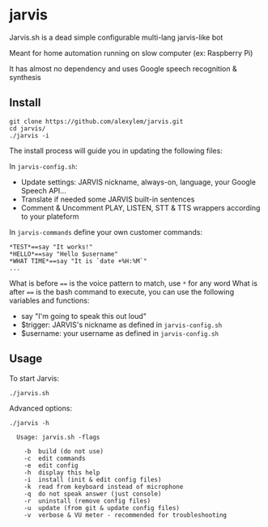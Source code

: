 # jarvis

Jarvis.sh is a dead simple configurable multi-lang jarvis-like bot

Meant for home automation running on slow computer (ex: Raspberry Pi)

It has almost no dependency and uses Google speech recognition & synthesis

## Install
  
  ```
  git clone https://github.com/alexylem/jarvis.git
  cd jarvis/
  ./jarvis -i
  ```
  
  The install process will guide you in updating the following files:
  
  In `jarvis-config.sh`:
  - Update settings: JARVIS nickname, always-on, language, your Google Speech API...
  - Translate if needed some JARVIS built-in sentences
  - Comment & Uncomment PLAY, LISTEN, STT & TTS wrappers according to your plateform
  
  In `jarvis-commands` define your own customer commands:
  ```
  *TEST*==say "It works!"
  *HELLO*==say "Hello $username"
  *WHAT TIME*==say "It is `date +%H:%M`"
  ...
  ```
  What is before `==` is the voice pattern to match, use `*` for any word
  What is after `==` is the bash command to execute, you can use the following variables and functions:
  - say "I'm going to speak this out loud"
  - $trigger: JARVIS's nickname as defined in `jarvis-config.sh`  
  - $username: your username as defined in `jarvis-config.sh`

## Usage

To start Jarvis:
```
./jarvis.sh
```

Advanced options:
```
./jarvis -h

  Usage: jarvis.sh -flags
	
	-b	build (do not use)
	-c	edit commands
	-e	edit config
	-h	display this help
	-i	install (init & edit config files)
	-k	read from keyboard instead of microphone
	-q	do not speak answer (just console)
	-r	uninstall (remove config files)
	-u	update (from git & update config files)
	-v	verbose & VU meter - recommended for troubleshooting
```
